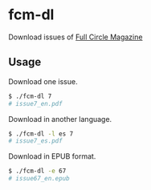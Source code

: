 # fcm-dl
Download issues of [Full Circle Magazine](http://fullcirclemagazine.org/)

## Usage
Download one issue.
```bash
$ ./fcm-dl 7
# issue7_en.pdf
```

<!-- Download a series.
```bash
$ ./fcm-dl 7 9
# issue7_en.pdf, issue8_en.pdf, issue9_en.pdf
``` -->

Download in another language.
```bash
$ ./fcm-dl -l es 7
# issue7_es.pdf
```

Download in EPUB format.
```bash
$ ./fcm-dl -e 67
# issue67_en.epub
```
